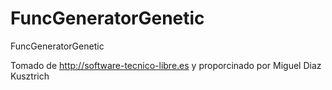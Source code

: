 # FuncGeneratorGenetic
FuncGeneratorGenetic

Tomado de http://software-tecnico-libre.es y proporcinado por Miguel Diaz Kusztrich

